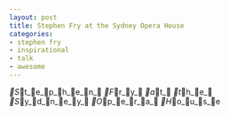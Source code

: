 ```yaml
---
layout: post
title: Stephen Fry at the Sydney Opera House
categories:
- stephen fry
- inspirational
- talk
- awesome
---
```

_S_t_e_p_h_e_n_ _F_r_y_ _a_t_ _t_h_e_ _S_y_d_n_e_y_ _O_p_e_r_a_ _H_o_u_s_e
